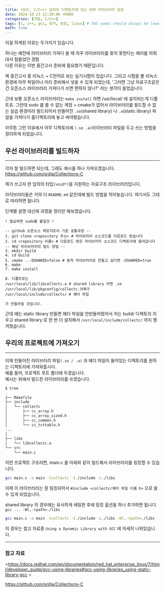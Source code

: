 ```yaml
---
title: (GCC, C/C++) 임의의 디렉토리에 있는 외부 라이브러리 링킹
date: 2024-10-23 21:20:00 +0900
categories: [개발, C/C++]
tags: [c, c++, gcc, 링커, 링킹, linux] # TAG names should always be lowercase
math: true
---
```


이걸 하게된 이유는 두가지가 있습니다.      

하나는 예전에 라이브러리 가져다 쓸 때 자꾸 라이브러리를 찾지 못한다는 에러를 띄워대서 힘들었던 경험   
다른 이유는 이번 중간고사 준비에 필요했기 때문입니다.   

제 중간고사 중 리눅스 + C언어로 보는 실기시험이 있습니다. 그리고 시험을 볼 리눅스 환경에 아무 파일이나 미리 준비해서 넣을 수 있게 되었는데, '그러면 그냥 자료구조같은건 오픈소스 라이브러리 가져다가 쓰면 편하지 않나?' 라는 생각이 들었습니다.   

근데 보통 오픈소스 라이브러리는 `make install` 하면 /usr/local/ 에 설치되는게 디폴트죠. 그런데 sudo 를 쓸 수 없는 계정 + cmake가 없어서 라이브러리를 빌드할 수 없는 실습 환경이라 빌드되어서 만들어진 `.so`(shared library) 나 `.a`(static library) 파일을 가져다가 홈디렉토리에 놓고 써야했습니다.   

아무튼 그런 이유에서 아무 디렉토리에 `(.so .a)`라이브러리 파일을 두고 쓰는 방법을 정리하게 되었습니다.   
   
## 우선 라이브러리를 빌드하자
---
   
각자 잘 빌드하면 되는데, 그래도 예시를 하나 가져오겠습니다.   
<https://github.com/srdja/Collections-C>
   
제가 쓰고자 한 임의의 타입`(void*)`을 지원하는 자료구조 라이브러리입니다.   
   
라이브러리들은 거의 다 `README.md` 같은데에 빌드 방법을 적어놓습니다. 여기서도 그대로 따라하면 됩니다.   
   
단계별 설명 대신에 과정을 정리만 해보겠습니다.
```
! 필요하면 sudo를 붙일것 !

-- github 오픈소스 레포지토리 기준 공통과정 --
1. git clone <repository 주소> # 라이브러리 소스코드를 다운로드 받습니다
2. cd <repository 이름> # 다운로드 받은 라이브러리 소스코드 디렉토리에 들어갑니다
-- 해당 라이브러리의 빌드 방법 --
3. mkdir build 
4. cd build
5. cmake ..-DSHARED=false # 동적 라이브러리로 만들고 싶다면 -DSHARED=true
6. make
7. make install 

8. 디폴트로는 
/usr/local/lib/libcollectc.a # shared library 라면 .so
/usr/local/lib/pkgconfig/collectc.어쩌구
/usr/local/include/collectc/ # 헤더 파일

가 만들어질 것입니다.
```
근데 얘는 static library 만들면 헤더 파일을 안만들어줬어서 저는 build/ 디렉토리 지우고 shared library 로 한 번 더 설치해서 `/usr/local/include/collectc/` 까지 챙겨줬습니다.
   
## 우리의 프로젝트에 가져오기
---
이제 만들어진 라이브러리 파일`(.so / .a)` 과 헤더 파일이 들어있는 디렉토리를 원하는 디렉토리에 가져와줍시다.   
예를 들어, 프로젝트 루트 폴더에 두겠습니다.   
예시는 위에서 빌드한 라이브러리를 쓰겠습니다.
``` sh
$ tree
.
├── Makefile
├── include
│   └── collectc
│       ├── cc_array.h
│       ├── cc_array_sized.h
│       ├── cc_common.h
│       └── cc_tsttable.h
...
│
├── libs
│   └── libcollectc.a
└── src
    └── main.c
```

이런 프로젝트 구조라면, main.c 를 아래와 같이 빌드해서 라이브러리를 링킹할 수 있습니다.
``` bash
gcc main.c -o main -lcollectc -I./include -L./libs
```

이제 이 라이브러리는 잘 링킹되어서 `#include <collectc/헤더 파일 이름.h>` 으로 쓸 수 있게 되었습니다.

shared library 의 경우에는 유사하게 세팅한 후에 링킹 옵션을 하나 추가하면 됩니다. `gcc ... -Wl,-rpath=./libs`
```bash
gcc main.c -o main -lcollectc -I./include -L./libs -Wl,-rpath=./libs
```
이 경우는 참고 자료중 `Using a Dynamic Library with GCC` 에 자세히 나와있습니다.


---

### 참고 자료
<https://docs.redhat.com/en/documentation/red_hat_enterprise_linux/7/html/developer_guide/gcc-using-libraries#gcc-using-libraries_using-static-library-gcc   >

<https://github.com/srdja/Collections-C>